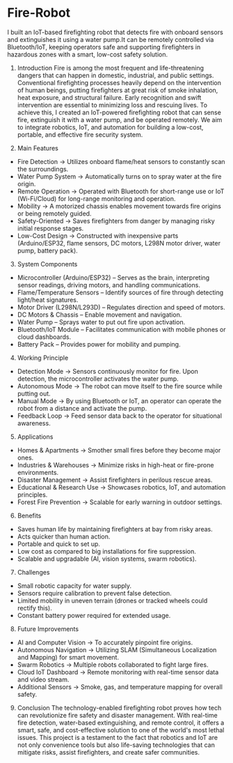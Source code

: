 # Fire-Robot
I built an IoT-based firefighting robot that detects fire with onboard sensors and extinguishes it using a water pump.It can be remotely controlled via Bluetooth/IoT, keeping operators safe and supporting firefighters in hazardous zones with a smart, low-cost safety solution.
1. Introduction
Fire is among the most frequent and life-threatening dangers that can happen in domestic, industrial, and public settings. Conventional firefighting processes heavily depend on the intervention of human beings, putting firefighters at great risk of smoke inhalation, heat exposure, and structural failure. Early recognition and swift intervention are essential to minimizing loss and rescuing lives.
To achieve this, I created an IoT-powered firefighting robot that can sense fire, extinguish it with a water pump, and be operated remotely. We aim to integrate robotics, IoT, and automation for building a low-cost, portable, and effective fire security system.

2. Main Features
* Fire Detection → Utilizes onboard flame/heat sensors to constantly scan the surroundings.
* Water Pump System → Automatically turns on to spray water at the fire origin.
* Remote Operation → Operated with Bluetooth for short-range use or IoT (Wi-Fi/Cloud) for long-range monitoring and operation.
* Mobility → A motorized chassis enables movement towards fire origins or being remotely guided.
* Safety-Oriented → Saves firefighters from danger by managing risky initial response stages.
* Low-Cost Design → Constructed with inexpensive parts (Arduino/ESP32, flame sensors, DC motors, L298N motor driver, water pump, battery pack).

3. System Components
* Microcontroller (Arduino/ESP32) – Serves as the brain, interpreting sensor readings, driving motors, and handling communications.
* Flame/Temperature Sensors – Identify sources of fire through detecting light/heat signatures.
* Motor Driver (L298N/L293D) – Regulates direction and speed of motors.
* DC Motors & Chassis – Enable movement and navigation.
* Water Pump – Sprays water to put out fire upon activation.
* Bluetooth/IoT Module – Facilitates communication with mobile phones or cloud dashboards.
* Battery Pack – Provides power for mobility and pumping.

4. Working Principle
* Detection Mode → Sensors continuously monitor for fire. Upon detection, the microcontroller activates the water pump.
* Autonomous Mode → The robot can move itself to the fire source while putting out.
* Manual Mode → By using Bluetooth or IoT, an operator can operate the robot from a distance and activate the pump.
* Feedback Loop → Feed sensor data back to the operator for situational awareness.

5. Applications
* Homes & Apartments → Smother small fires before they become major ones.
* Industries & Warehouses → Minimize risks in high-heat or fire-prone environments.
* Disaster Management → Assist firefighters in perilous rescue areas.
* Educational & Research Use → Showcases robotics, IoT, and automation principles.
* Forest Fire Prevention → Scalable for early warning in outdoor settings.

6. Benefits
* Saves human life by maintaining firefighters at bay from risky areas.
* Acts quicker than human action.
* Portable and quick to set up.
* Low cost as compared to big installations for fire suppression.
* Scalable and upgradable (AI, vision systems, swarm robotics).

7. Challenges
* Small robotic capacity for water supply.
* Sensors require calibration to prevent false detection.
* Limited mobility in uneven terrain (drones or tracked wheels could rectify this).
* Constant battery power required for extended usage.

8. Future Improvements
* AI and Computer Vision → To accurately pinpoint fire origins.
* Autonomous Navigation → Utilizing SLAM (Simultaneous Localization and Mapping) for smart movement.
* Swarm Robotics → Multiple robots collaborated to fight large fires.
* Cloud IoT Dashboard → Remote monitoring with real-time sensor data and video stream.
* Additional Sensors → Smoke, gas, and temperature mapping for overall safety.

9. Conclusion
The technology-enabled firefighting robot proves how tech can revolutionize fire safety and disaster management. With real-time fire detection, water-based extinguishing, and remote control, it offers a smart, safe, and cost-effective solution to one of the world's most lethal issues.
This project is a testament to the fact that robotics and IoT are not only convenience tools but also life-saving technologies that can mitigate risks, assist firefighters, and create safer communities.
